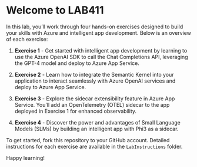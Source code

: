 # Welcome to LAB411

In this lab, you’ll work through four hands-on exercises designed to build your skills with Azure and intelligent app development. Below is an overview of each exercise:

1. **Exercise 1** - Get started with intelligent app development by learning to use the Azure OpenAI SDK to call the Chat Completions API, leveraging the GPT-4 model and deploy to Azure App Service.
  
2. **Exercise 2** - Learn how to integrate the Semantic Kernel into your application to interact seamlessly with Azure OpenAI services and deploy to Azure App Service.
  
3. **Exercise 3** - Explore the sidecar extensibility feature in Azure App Service. You’ll add an OpenTelemetry (OTEL) sidecar to the app deployed in Exercise 1 for enhanced observability.
  
4. **Exercise 4** - Discover the power and advantages of Small Language Models (SLMs) by building an intelligent app with Phi3 as a sidecar.

To get started, fork this repository to your GitHub account. Detailed instructions for each exercise are available in the `LabInstructions` folder.

Happy learning!
